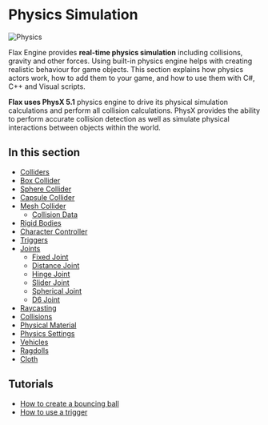 # Physics Simulation

![Physics](media/boxes.gif)

Flax Engine provides **real-time physics simulation** including collisions, gravity and other forces.
Using built-in physics engine helps with creating realistic behaviour for game objects. This section explains how physics actors work, how to add them to your game, and how to use them with C#, C++ and Visual scripts.

**Flax uses PhysX 5.1** physics engine to drive its physical simulation calculations and perform all collision calculations. PhysX provides the ability to perform accurate collision detection as well as simulate physical interactions between objects within the world.

## In this section

* [Colliders](colliders/index.md)
 * [Box Collider](colliders/box-collider.md)
 * [Sphere Collider](colliders/sphere-collider.md)
 * [Capsule Collider](colliders/capsule-collider.md)
 * [Mesh Collider](colliders/mesh-collider.md)
   * [Collision Data](colliders/collision-data.md)
* [Rigid Bodies](rigid-bodies.md)
* [Character Controller](character-controller.md)
* [Triggers](triggers.md)
* [Joints](joints/index.md)
  * [Fixed Joint](joints/fixed-joint.md)
  * [Distance Joint](joints/distance-joint.md)
  * [Hinge Joint](joints/hinge-joint.md)
  * [Slider Joint](joints/slider-joint.md)
  * [Spherical Joint](joints/spherical-joint.md)
  * [D6 Joint](joints/d6-joint.md)
* [Raycasting](raycasting.md)
* [Collisions](collisions.md)
* [Physical Material](physical-material.md)
* [Physics Settings](physics-settings.md)
* [Vehicles](vehicles.md)
* [Ragdolls](ragdolls.md)
* [Cloth](cloth.md)

## Tutorials

* [How to create a bouncing ball](tutorials/bouncing-ball.md)
* [How to use a trigger](tutorials/use-trigger.md)

